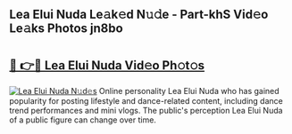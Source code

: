 ## Lea Elui Nuda Le𝚊k𝚎d N𝚞𝚍e - Part-khS Vid𝚎o Le𝚊ks Photos jn8bo

# <h2><a href="http://fbd88f8.evod.top/?m=Lea+Elui+Nuda">🔗 👉🔴 Lea Elui Nuda Vid𝚎o Ph𝚘t𝚘s</a></h2>

[![Lea Elui Nuda N𝚞d𝚎s](https://i.imgur.com/8V9OHl7.gif)](http://fbd88f8.evod.top/?m=Lea+Elui+Nuda)
Online personality Lea Elui Nuda who has gained popularity for posting lifestyle and dance-related content, including dance trend performances and mini vlogs. The public's perception Lea Elui Nuda of a public figure can change over time. 
